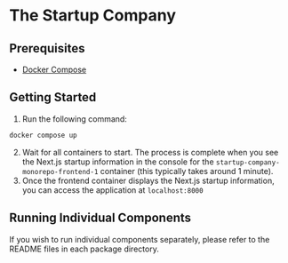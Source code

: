 # The Startup Company

## Prerequisites
- [Docker Compose](https://docs.docker.com/compose/install/)

## Getting Started
1. Run the following command:
```bash
docker compose up
```
2. Wait for all containers to start. The process is complete when you see the Next.js startup information in the console for the `startup-company-monorepo-frontend-1` container (this typically takes around 1 minute).
3. Once the frontend container displays the Next.js startup information, you can access the application at `localhost:8000`

## Running Individual Components
If you wish to run individual components separately, please refer to the README files in each package directory.